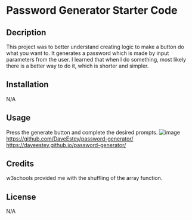 # Password Generator Starter Code


## Decription
This project was to better understand creating logic to make a button do what you want to. It generates a password which is made by input parameters from the user. I learned that when I do something, most likely there is a better way to do it, which is shorter and simpler.


## Installation

N/A

## Usage

Press the generate button and complete the desired prompts.
![image](https://user-images.githubusercontent.com/114950818/201259783-f741baee-bcad-419c-baf7-882d349efb86.png)
https://github.com/DaveEstey/password-generator/
https://daveestey.github.io/password-generator/


## Credits

w3schools provided me with the shuffling  of the array function.

## License

N/A
